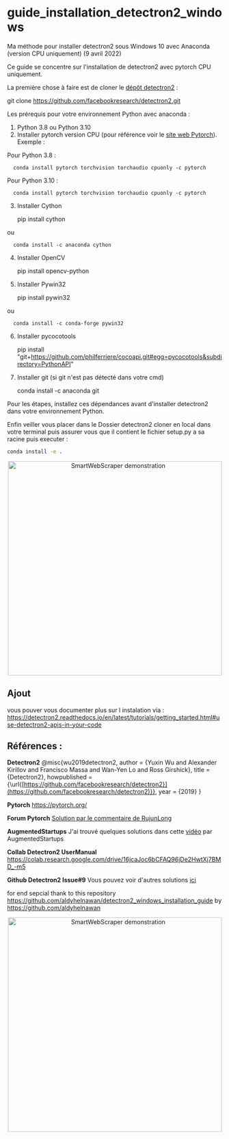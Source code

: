 # guide_installation_detectron2_windows

Ma méthode pour installer detectron2 sous Windows 10 avec Anaconda (version CPU uniquement) (9 avril 2022)

Ce guide se concentre sur l'installation de detectron2 avec pytorch CPU uniquement.

La première chose à faire est de cloner le [dépôt detectron2](https://github.com/facebookresearch/detectron2) :

   git clone https://github.com/facebookresearch/detectron2.git


Les prérequis pour votre environnement Python avec anaconda :

1. Python 3.8 ou Python 3.10
2. Installer pytorch version CPU (pour référence voir le [site web Pytorch](https://pytorch.org/)). Exemple :
  
  Pour Python 3.8 :
  
      conda install pytorch torchvision torchaudio cpuonly -c pytorch
  
  Pour Python 3.10 :
  
      conda install pytorch torchvision torchaudio cpuonly -c pytorch
 
3. Installer Cython
  
      pip install cython
  
  ou
   
      conda install -c anaconda cython
   
4. Installer OpenCV
  
      pip install opencv-python

5. Installer Pywin32
  
      pip install pywin32
       
  ou
   
      conda install -c conda-forge pywin32

6. Installer pycocotools
  
      pip install "git+https://github.com/philferriere/cocoapi.git#egg=pycocotools&subdirectory=PythonAPI"

7. Installer git (si git n'est pas détecté dans votre cmd)
  
      conda install -c anaconda git
  
Pour les étapes, installez ces dépendances avant d'installer detectron2 dans votre environnement Python.

Enfin veiller vous placer dans le Dossier detectron2 cloner en local dans votre terminal 
puis assurer vous que il contient le fichier setup.py a sa racine 
puis executer : 
```Bash
conda install -e .
```

<div align="center">
  <img src="https://media1.giphy.com/media/v1.Y2lkPTc5MGI3NjExM2FqMHJ5bnNyMmdtczR4MTIzbXVwYnhmYWIzajdya21pMmpqYnliMSZlcD12MV9pbnRlcm5hbF9naWZfYnlfaWQmY3Q9Zw/xT8qBepJQzUjXpeWU8/giphy.gif" alt="SmartWebScraper demonstration" width="500"/>
</div>


## Ajout

vous pouver vous documenter plus sur l instalation via : https://detectron2.readthedocs.io/en/latest/tutorials/getting_started.html#use-detectron2-apis-in-your-code

## Références :

**Detectron2**
@misc{wu2019detectron2,
 author =       {Yuxin Wu and Alexander Kirillov and Francisco Massa and
                 Wan-Yen Lo and Ross Girshick},
 title =        {Detectron2},
 howpublished = {\url{[https://github.com/facebookresearch/detectron2}](https://github.com/facebookresearch/detectron2)}},
 year =         {2019}
}

**Pytorch**
https://pytorch.org/

**Forum Pytorch**
[Solution par le commentaire de RujunLong](https://discuss.pytorch.org/t/detectron-2-on-windows-10/93639/3)

**AugmentedStartups**
J'ai trouvé quelques solutions dans cette [vidéo](https://youtu.be/JC4D9kfZdDI) par AugmentedStartups

**Collab Detectron2 UserManual**
https://colab.research.google.com/drive/16jcaJoc6bCFAQ96jDe2HwtXj7BMD_-m5

**Github Detectron2 Issue#9**
Vous pouvez voir d'autres solutions [ici](https://github.com/facebookresearch/detectron2/issues/9)

for end sepcial thank to this repository https://github.com/aldyhelnawan/detectron2_windows_installation_guide  by https://github.com/aldyhelnawan


<div align="center">
  <img src="https://media4.giphy.com/media/v1.Y2lkPTc5MGI3NjExcWg0NHRrajB6NHg2OWhzNmdhdGV4ZHVzanh3MzF4YnVyZHg3ZHJuaSZlcD12MV9pbnRlcm5hbF9naWZfYnlfaWQmY3Q9Zw/yTrk5kRx2sKU2fowK0/giphy.gif" alt="SmartWebScraper demonstration" width="500"/>
</div>

